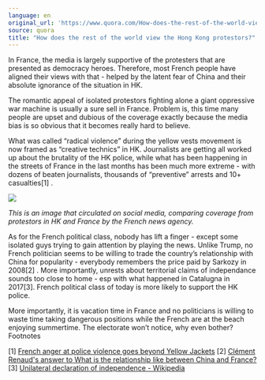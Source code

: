 ```yaml
---
language: en
original_url: 'https://www.quora.com/How-does-the-rest-of-the-world-view-the-Hong-Kong-protestors/answer/Cl%C3%A9ment-Renaud'
source: quora
title: "How does the rest of the world view the Hong Kong protestors?"
---
```


In France, the media is largely supportive of the protesters that are presented as democracy heroes. Therefore, most French people have aligned their views with that - helped by the latent fear of China and their absolute ignorance of the situation in HK.

The romantic appeal of isolated protestors fighting alone a giant oppressive war machine is usually a sure sell in France. Problem is, this time many people are upset and dubious of the coverage exactly because the media bias is so obvious that it becomes really hard to believe.

What was called “radical violence” during the yellow vests movement is now framed as “creative technics” in HK. Journalists are getting all worked up about the brutality of the HK police, while what has been happening in the streets of France in the last months has been much more extreme - with dozens of beaten journalists, thousands of “preventive” arrests and 10+ casualties[1] .

![](/img/quora/main-qimg-6b424f75f90d1b45fc1df3822c821f35)

*This is an image that circulated on social media, comparing coverage from protestors in HK and France by the French news agency.*

As for the French political class, nobody has lift a finger - except some isolated guys trying to gain attention by playing the news. Unlike Trump, no French politician seems to be willing to trade the country’s relationship with China for popularity - everybody remembers the price paid by Sarkozy in 2008[2] . More importantly, unrests about territorial claims of independance sounds too close to home - esp with what happened in Catalugna in 2017[3]. French political class of today is more likely to support the HK police.

More importantly, it is vacation time in France and no politicians is willing to waste time taking dangerous positions while the French are at the beach enjoying summertime. The electorate won’t notice, why even bother?
Footnotes

[1] [French anger at police violence goes beyond Yellow Jackets](https://www.politico.eu/article/steve-canico-france-anger-police-violence-goes-beyond-yellow-jackets-christophe-castaner/)
[2] [Clément Renaud's answer to What is the relationship like between China and France?](https://www.quora.com/What-is-the-relationship-like-between-China-and-France/answer/Cl%C3%A9ment-Renaud)
[3] [Unilateral declaration of independence - Wikipedia](https://en.wikipedia.org/wiki/Unilateral_declaration_of_independence)
